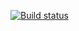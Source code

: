 [![Build status](https://ci.appveyor.com/api/projects/status/6ela6gs5tyow16t0?svg=true)](https://ci.appveyor.com/project/daryamorozova/auto-2-1selenium)
